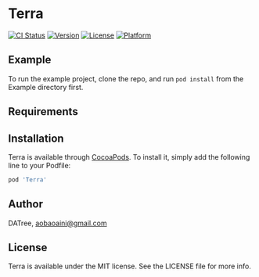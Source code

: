 # Terra

[![CI Status](https://img.shields.io/travis/DATree/Terra.svg?style=flat)](https://travis-ci.org/DATree/Terra)
[![Version](https://img.shields.io/cocoapods/v/Terra.svg?style=flat)](https://cocoapods.org/pods/Terra)
[![License](https://img.shields.io/cocoapods/l/Terra.svg?style=flat)](https://cocoapods.org/pods/Terra)
[![Platform](https://img.shields.io/cocoapods/p/Terra.svg?style=flat)](https://cocoapods.org/pods/Terra)

## Example

To run the example project, clone the repo, and run `pod install` from the Example directory first.

## Requirements

## Installation

Terra is available through [CocoaPods](https://cocoapods.org). To install
it, simply add the following line to your Podfile:

```ruby
pod 'Terra'
```

## Author

DATree, aobaoaini@gmail.com

## License

Terra is available under the MIT license. See the LICENSE file for more info.
